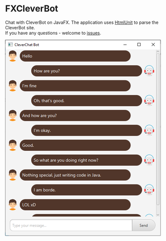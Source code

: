 # FXCleverBot
Chat with CleverBot on JavaFX. The application uses [HtmlUnit](https://github.com/HtmlUnit/htmlunit) to parse the CleverBot site.
<br>If you have any questions - welcome to [issues](https://github.com/xISRAPILx/FXCleverBot/issues).

![Screenshot](Screen.png "Application screenshot")
